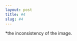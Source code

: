```yaml
---
layout: post
title: #4
slug: #4
---
```


<p class="description" style="text-align: justify;">
*the inconsistency of the image.
